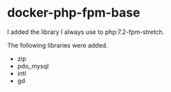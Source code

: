 # docker-php-fpm-base

I added the library I always use to php:7.2-fpm-stretch.

The following libraries were added.

- zip
- pdo_mysql
- intl
- gd

